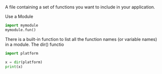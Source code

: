 A file containing a set of functions you want to include in your application.

Use a Module  
```python
import mymodule
mymodule.fun()
```

There is a built-in function to list all the function names (or variable names) in a module. The dir() functio

```python
import platform

x = dir(platform)
print(x)
```